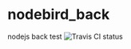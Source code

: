 # nodebird_back
nodejs back test
![Travis CI status](https://travis-ci.org/qsunA/nodebird_back.svg?branch=master)

